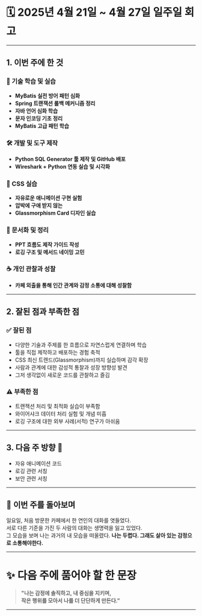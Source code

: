 # 🗓 2025년 4월 21일 ~ 4월 27일 일주일 회고

---

## 1. 이번 주에 한 것

### 📘 기술 학습 및 실습
- **MyBatis 실전 방어 패턴 심화**
- **Spring 트랜잭션 롤백 메커니즘 정리**
- **자바 언어 심화 학습**
- **문자 인코딩 기초 정리**
- **MyBatis 고급 패턴 학습**

### 🛠️ 개발 및 도구 제작
- **Python SQL Generator 툴 제작 및 GitHub 배포**
- **Wireshark + Python 연동 실습 및 시각화**

### 🎨 CSS 실습
- **자유로운 애니메이션 구현 실험**
- **압박에 구애 받지 않는**
- **Glassmorphism Card 디자인 실습**

### 💼 문서화 및 정리
- **PPT 흐름도 제작 가이드 작성**
- **로깅 구조 및 메서드 네이밍 고민**

### ☕ 개인 관찰과 성찰
- **카페 외출을 통해 인간 관계와 감정 소통에 대해 성찰함**

---

## 2. 잘된 점과 부족한 점

### ✅ 잘된 점
- 다양한 기술과 주제를 한 흐름으로 자연스럽게 연결하며 학습
- 툴을 직접 제작하고 배포하는 경험 축적
- CSS 최신 트렌드(Glassmorphism)까지 실습하며 감각 확장
- 사람과 관계에 대한 감성적 통찰과 성장 방향성 발견
- 그저 생각없이 새로운 코드를 관찰하고 즐김

### ⚠️ 부족한 점
- 트랜잭션 처리 및 최적화 실습이 부족함
- 와이어샤크 데이터 처리 실험 및 개념 미흡
- 로깅 구조에 대한 외부 사례(서적) 연구가 아쉬움

---

## 3. 다음 주 방향 🎯
- 자유 애니메이션 코드
- 로깅 관련 서칭
- 보안 관련 서칭

---

## 🌿 이번 주를 돌아보며

일요일, 처음 방문한 카페에서 한 연인의 대화를 엿들었다.  
서로 다른 기준을 가진 두 사람의 대화는 생명력을 잃고 있었다.  
그 모습을 보며 나는 과거의 내 모습을 떠올렸다.
**나는 두렵다. 그래도 살아 있는 감정으로 소통해야한다.**

---

# ✨ 다음 주에 품어야 할 한 문장

> **"나는 감정에 솔직하고, 내 중심을 지키며,  
> 작은 행위를 모아서 나를 더 단단하게 만든다."**

---
